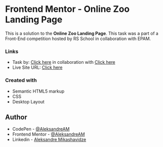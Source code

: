 # Frontend Mentor - Online Zoo Landing Page

This is a solution to the **Online Zoo Landing Page**. This task was a part of a Front-End competition hosted by RS School in collaboration with EPAM.

### Links

- Task by: [Click here](https://rs.school/) in collaboration with [Click here](https://epam.com/) 
- Live Site URL: [Click here](https://aleksandre1337.github.io/online-zoo/index.html)

### Created with

- Semantic HTML5 markup
- CSS
- Desktop Layout

## Author

- CodePen - [@AleksandreAM](https://codepen.io/AleksandreAM)
- Frontend Mentor - [@AleksandreAM](https://www.frontendmentor.io/profile/Aleksandre1337)
- Linkedin - [Aleksandre Mikashavidze](https://www.linkedin.com/in/aleksandre-mikashavidze-a63bb31a9/)
